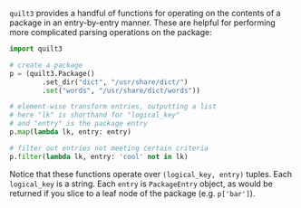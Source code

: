 <!--pytest-codeblocks:skipfile-->

`quilt3` provides a handful of functions for operating on the contents of a package in an entry-by-entry manner. These are helpful for performing more complicated parsing operations on the package:

```python
import quilt3

# create a package
p = (quilt3.Package()
        .set_dir("dict", "/usr/share/dict/")
        .set("words", "/usr/share/dict/words"))

# element-wise transform entries, outputting a list
# here "lk" is shorthand for "logical_key"
# and "entry" is the package entry
p.map(lambda lk, entry: entry)

# filter out entries not meeting certain criteria
p.filter(lambda lk, entry: 'cool' not in lk)
```

Notice that these functions operate over `(logical_key, entry)` tuples. Each `logical_key` is a string. Each `entry` is `PackageEntry` object, as would be returned if you slice to a leaf node of the package (e.g. `p['bar']`).
